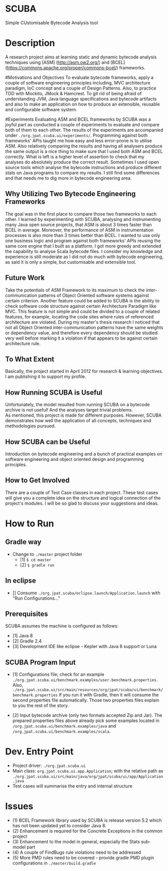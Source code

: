 # SCUBA
Simple CUstomisable Bytecode Analysis tool

Description
=

A research project aims at learning static and dynamic bytecode analysis techniques using [ASM] (http://asm.ow2.org/) and [BCEL] (https://commons.apache.org/proper/commons-bcel/) frameworks.

#Motivations and Objectives
To evaluate bytecode frameworks, apply a couple of software engineering principles including, MVC architecture paradigm, IoC concept and a couple of Design Patterns. Also, to practice TDD with Mockito, JMock & Hamcrest. 
To git rid of being afraid of understanding JVM, Java language specifications and bytecode artifacts and also to make an application on how to produce an extensible, reusable and configurable software system.

#Experiments
Evaluating ASM and BCEL frameworks by SCUBA was a joyful part as conducted a couple of experiments to evaluate and compare both of them to each other.
The results of the experiments are accompanied under `./org.jpat.scuba.ui/experiments/`. Programming against both frameworks' APIs taught me how easy and less error-prone is to utilise ASM.
Also relatively comparing the results and having all analysers produce the same output is a nice thing to make sure that I used both ASM and BCEL correctly. 
What is left is a higher level of assertion to check that my analyses do absolutely produce the correct result. Sometimes I used open source tools which analyse the bytecode instructions and produce different stats on Java programs to compare my results.
I still find some differences and that needs me to dig more in bytecode engineering area.      

Why Utilizing Two Bytecode Engineering Frameworks
--

The goal was in the first place to compare those two frameworks to each other. I learned by experimenting with SCUBA, analysing and instrumenting many Java open source projects, that ASM is about 3 times faster than BCEL in average. 
Moreover, the performance of ASM in instrumentation processes is also more than 3 times better than BCEL.
I wanted to use only one business logic and program against both frameworks' APIs reusing the same core engine that I built as a platform.
I got more greedy and extended the capability to analyse Scala bytecode files. 
I consider my knowledge and experience is still moderate as I did not do much with bytecode engineering, as said it is only a simple, but customisable and extensible tool.
  
Future Work
--
Take the potentials of ASM Framework to its maximum to check the inter-communication patterns of Object Oriented software systems against certain criterion.
Another feature could be added to SCUBA is the ability to check software code structure against certain Architecture Paradigm like MVC. This feature is not simple and could be divided to a couple of related features, for example, locating the code sites where rules of referenced architecture are violated. During my master's thesis research I noticed that not all Object Oriented inter-communication patterns have the same weights or dependency value, and therefore every dependency should be studied very well before marking it a violation if that appears to be against certain architecture rule. 

To What Extent
--
Basically, the project started in April 2012 for research & learning objectives. I am publishing it to support my profile.


How Running SCUBA is Useful
--
Unfortunately, the model resulted from running SCUBA on a bytecode archive is not useful! And the analyses target trivial problems.  
As mentioned, this project is made for different purposes. However, SCUBA demonstrates how well the application of all concepts, techniques and methodologies pursued.

How SCUBA can be Useful
--
Introduction on bytecode engineering and a bunch of practical examples on software engineering and object oriented design and programming principles. 


How to Get Involved
--
There are a couple of Test Case classes in each project. These test cases will give you a complete idea on the structure and logical connection of the project's modules.
I will be so glad to discuss your suggestions and ideas.



How to Run
=

Gradle way
--
  * Change to `./master` project folder
    - [1] `$ cd master`
    - [2] `$ gradle run`

In eclipse
--
 * [] Consume `./org.jpat.scuba/eclipse.launch/Application.launch` with "Run Configurations..."

Prerequisites
--
SCUBA assumes the machine is configured as follows:
* [1] Java 8
* [2] Gradle 2.4
* [3] Development IDE like eclipse - Kepler with Java 8 support or Luna

SCUBA Program Input
-
* [1] Configurations file; check for an example `./org.jpat.scuba.ui/benchmark.examples/user.benchmark.properties`. 
	Also, `./org.jpat.scuba.ui/src/main/resources/org/jpat/scuba/ui/benchmark/benchmark.properties`
	If you run it with Gradle, then it will consume the second properties file automatically.
	Those two properties files explain to you the rest of the story.

* [2] Input bytecode archive (only two formats accepted Zip and Jar).
	The prepared properties files above already pick some examples located in `/org.jpat.scuba.ui/benchmark.examples/java` and `/org.jpat.scuba.ui/benchmark.examples/scala`.

Dev. Entry Point
==
* Project driver:  `./org.jpat.scuba.ui`
* Main class: `org.jpat.scuba.ui.app.Application`; with the relative path as `./org.jpat.scuba.ui/src/main/java/org/jpat/scuba/ui/app/Application.java`
* Test cases will summarise the entry and internal structure

Issues
==
* (1) BCEL Framework library used by SCUBA is release version 5.2 which has not been updated yet to consider Java 8.
* (2) Enhancement is required for the Concrete Exceptions in the common project
* (3) Enhancement to the model in general, especially the Stats sub-model part
* (4) A couple of FindBugs rule violations need to be addressed
* (5) More PMD rules need to be covered - provide gradle PMD plugin configurations in `./master/build.gradle`